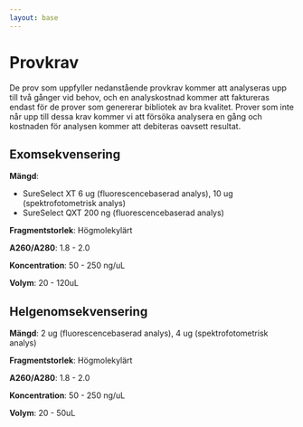 ```yaml
---
layout: base
---
```


# Provkrav
De prov som uppfyller nedanstående provkrav kommer att analyseras upp till två gånger vid behov, och en analyskostnad kommer att faktureras endast för de prover som genererar bibliotek av bra kvalitet. Prover som inte når upp till dessa krav kommer vi att försöka analysera en gång och kostnaden för analysen kommer att debiteras oavsett resultat.

## Exomsekvensering
**Mängd**:

- SureSelect XT 6 ug (fluorescencebaserad analys), 10 ug (spektrofotometrisk analys)
- SureSelect QXT 200 ng (fluorescencebaserad analys)

**Fragmentstorlek**: Högmolekylärt

**A260/A280**: 1.8 - 2.0

**Koncentration**: 50 - 250 ng/uL

**Volym**: 20 - 120uL

## Helgenomsekvensering
**Mängd**: 2 ug (fluorescencebaserad analys), 4 ug (spektrofotometrisk analys)

**Fragmentstorlek**: Högmolekylärt

**A260/A280**: 1.8 - 2.0

**Koncentration**: 50 - 250 ng/uL

**Volym**: 20 - 50uL
